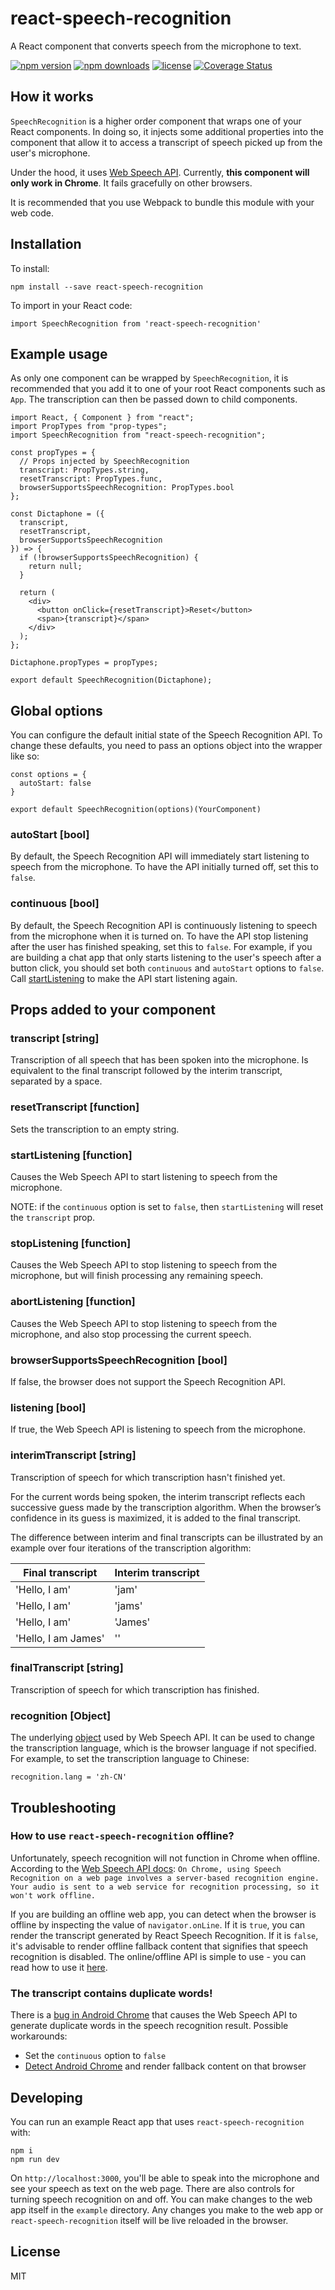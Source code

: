 # react-speech-recognition
A React component that converts speech from the microphone to text.

[![npm version](https://img.shields.io/npm/v/react-speech-recognition.svg)](https://www.npmjs.com/package/react-speech-recognition)
[![npm downloads](https://img.shields.io/npm/dm/react-speech-recognition.svg)](https://www.npmjs.com/package/react-speech-recognition)
[![license](https://img.shields.io/github/license/JamesBrill/react-speech-recognition.svg)](https://opensource.org/licenses/MIT)
[![Coverage Status](https://coveralls.io/repos/github/JamesBrill/react-speech-recognition/badge.svg?branch=commands)](https://coveralls.io/github/JamesBrill/react-speech-recognition?branch=commands)


## How it works
`SpeechRecognition` is a higher order component that wraps one of your React components.
In doing so, it injects some additional properties into the component that allow it
to access a transcript of speech picked up from the user's microphone.

Under the hood,
it uses [Web Speech API](https://developer.mozilla.org/en-US/docs/Web/API/SpeechRecognition).
Currently, **this component will only work in Chrome**. It fails gracefully on other browsers.

It is recommended that you use Webpack to bundle this module with your web code.


## Installation

To install:

`npm install --save react-speech-recognition`

To import in your React code:

`import SpeechRecognition from 'react-speech-recognition'`

## Example usage

As only one component can be wrapped by `SpeechRecognition`, it is recommended that you add it to one of your root React components such as `App`. The transcription can then be passed down to child components.

```
import React, { Component } from "react";
import PropTypes from "prop-types";
import SpeechRecognition from "react-speech-recognition";

const propTypes = {
  // Props injected by SpeechRecognition
  transcript: PropTypes.string,
  resetTranscript: PropTypes.func,
  browserSupportsSpeechRecognition: PropTypes.bool
};

const Dictaphone = ({
  transcript,
  resetTranscript,
  browserSupportsSpeechRecognition
}) => {
  if (!browserSupportsSpeechRecognition) {
    return null;
  }

  return (
    <div>
      <button onClick={resetTranscript}>Reset</button>
      <span>{transcript}</span>
    </div>
  );
};

Dictaphone.propTypes = propTypes;

export default SpeechRecognition(Dictaphone);
```

## Global options

You can configure the default initial state of the Speech Recognition API. To change these defaults, you need to pass an options object into the wrapper like so:

```
const options = {
  autoStart: false
}

export default SpeechRecognition(options)(YourComponent)
```

### autoStart [bool]

By default, the Speech Recognition API will immediately start listening to speech from the microphone. To have the API initially turned off, set this to `false`.

### continuous [bool]

By default, the Speech Recognition API is continuously listening to speech from the microphone when it is turned on. To have the API stop listening after the user has finished speaking, set this to `false`. For example, if you are building a chat app that only starts listening to the user's speech after a button click, you should set both `continuous` and `autoStart` options to `false`. Call [startListening](https://github.com/JamesBrill/react-speech-recognition#startListening-function) to make the API start listening again.

## Props added to your component

### transcript [string]

Transcription of all speech that has been spoken into the microphone. Is equivalent to the final transcript followed by the interim transcript, separated by a space.

### resetTranscript [function]

Sets the transcription to an empty string.

### startListening [function]

Causes the Web Speech API to start listening to speech from the microphone.

NOTE: if the `continuous` option is set to `false`, then `startListening` will reset the `transcript` prop.

### stopListening [function]

Causes the Web Speech API to stop listening to speech from the microphone, but will finish processing any remaining speech.

### abortListening [function]

Causes the Web Speech API to stop listening to speech from the microphone, and also stop processing the current speech.

### browserSupportsSpeechRecognition [bool]

If false, the browser does not support the Speech Recognition API.

### listening [bool]

If true, the Web Speech API is listening to speech from the microphone.

### interimTranscript [string]

Transcription of speech for which transcription hasn't finished yet.

For the current words being spoken, the interim transcript reflects each successive guess made by the transcription algorithm. When the browser’s confidence in its guess is maximized, it is added to the final transcript.

The difference between interim and final transcripts can be illustrated by an example over four iterations of the transcription algorithm:

| Final transcript | Interim transcript |
|-------------------|--------------------|
| 'Hello, I am' | 'jam' |
| 'Hello, I am' | 'jams' |
| 'Hello, I am' | 'James' |
| 'Hello, I am James' | '' |

### finalTranscript [string]

Transcription of speech for which transcription has finished.

### recognition [Object]

The underlying [object](https://developer.mozilla.org/en-US/docs/Web/API/SpeechRecognition) used
by Web Speech API. It can be used to change the
transcription language, which is the browser language if not specified. For example, to set the transcription language to Chinese:

`recognition.lang = 'zh-CN'`

## Troubleshooting

### How to use `react-speech-recognition` offline?

Unfortunately, speech recognition will not function in Chrome when offline. According to the [Web Speech API docs](https://developer.mozilla.org/en-US/docs/Web/API/Web_Speech_API/Using_the_Web_Speech_API): `On Chrome, using Speech Recognition on a web page involves a server-based recognition engine. Your audio is sent to a web service for recognition processing, so it won't work offline.`

If you are building an offline web app, you can detect when the browser is offline by inspecting the value of `navigator.onLine`. If it is `true`, you can render the transcript generated by React Speech Recognition. If it is `false`, it's advisable to render offline fallback content that signifies that speech recognition is disabled. The online/offline API is simple to use - you can read how to use it [here](https://developer.mozilla.org/en-US/docs/Web/API/NavigatorOnLine/Online_and_offline_events).

### The transcript contains duplicate words!

There is a [bug in Android Chrome](https://stackoverflow.com/questions/35112561/speech-recognition-api-duplicated-phrases-on-android/43458449#43458449) that causes the Web Speech API to generate duplicate words in the speech recognition result. Possible workarounds:
- Set the `continuous` option to `false`
- [Detect Android Chrome](https://stackoverflow.com/questions/21741841/detecting-ios-android-operating-system) and render fallback content on that browser

## Developing

You can run an example React app that uses `react-speech-recognition` with:
```
npm i
npm run dev
```

On `http://localhost:3000`, you'll be able to speak into the microphone and see your speech as text on the web page. There are also controls for turning speech recognition on and off. You can make changes to the web app itself in the `example` directory. Any changes you make to the web app or `react-speech-recognition` itself will be live reloaded in the browser.

## License

MIT
